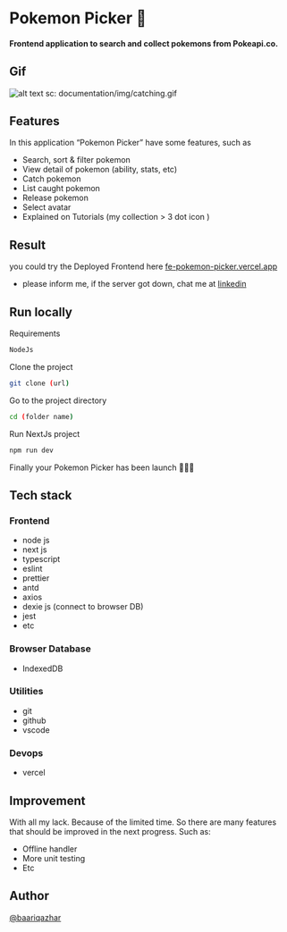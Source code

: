 # Pokemon Picker 🎒

#### Frontend application to search and collect pokemons from Pokeapi.co.

## Gif

![alt text](https://github.com/BaariqAzhar/be-etfax-test/blob/master/documentation/img/catching.gif?raw=true)
sc: documentation/img/catching.gif

## Features

In this application “Pokemon Picker” have some features, such as

-   Search, sort & filter pokemon
-   View detail of pokemon (ability, stats, etc)
-   Catch pokemon
-   List caught pokemon
-   Release pokemon
-   Select avatar
-   Explained on Tutorials (my collection > 3 dot icon )

## Result

you could try the Deployed Frontend here [fe-pokemon-picker.vercel.app](https://fe-pokemon-picker.vercel.app/)

-   please inform me, if the server got down, chat me at [linkedin](https://www.linkedin.com/in/baariq-azhar/)

## Run locally

Requirements

```bash
NodeJs
```

Clone the project

```bash
git clone (url)
```

Go to the project directory

```bash
cd (folder name)
```

Run NextJs project

```bash
npm run dev
```

Finally your Pokemon Picker has been launch 🚀🚀🚀

## Tech stack

### Frontend

-   node js
-   next js
-   typescript
-   eslint
-   prettier
-   antd
-   axios
-   dexie js (connect to browser DB)
-   jest
-   etc

### Browser Database

-   IndexedDB

### Utilities

-   git
-   github
-   vscode

### Devops

-   vercel

## Improvement

With all my lack. Because of the limited time. So there are many features that should be improved in the next progress. Such as:

-   Offline handler
-   More unit testing
-   Etc

## Author

[@baariqazhar](https://github.com/BaariqAzhar)
